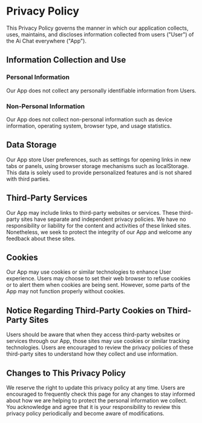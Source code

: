 # Privacy Policy

This Privacy Policy governs the manner in which our application collects, uses, maintains, and discloses information collected from users ("User") of the Ai Chat everywhere ("App").

## Information Collection and Use

### Personal Information

Our App does not collect any personally identifiable information from Users.

### Non-Personal Information

Our App does not collect non-personal information such as device information, operating system, browser type, and usage statistics. 

## Data Storage

Our App store User preferences, such as settings for opening links in new tabs or panels, using browser storage mechanisms such as localStorage. This data is solely used to provide personalized features and is not shared with third parties.

## Third-Party Services

Our App may include links to third-party websites or services. These third-party sites have separate and independent privacy policies. We have no responsibility or liability for the content and activities of these linked sites. Nonetheless, we seek to protect the integrity of our App and welcome any feedback about these sites.

## Cookies

Our App may use cookies or similar technologies to enhance User experience. Users may choose to set their web browser to refuse cookies or to alert them when cookies are being sent. However, some parts of the App may not function properly without cookies.

## Notice Regarding Third-Party Cookies on Third-Party Sites

Users should be aware that when they access third-party websites or services through our App, those sites may use cookies or similar tracking technologies. Users are encouraged to review the privacy policies of these third-party sites to understand how they collect and use information.

## Changes to This Privacy Policy

We reserve the right to update this privacy policy at any time. Users are encouraged to frequently check this page for any changes to stay informed about how we are helping to protect the personal information we collect. You acknowledge and agree that it is your responsibility to review this privacy policy periodically and become aware of modifications.